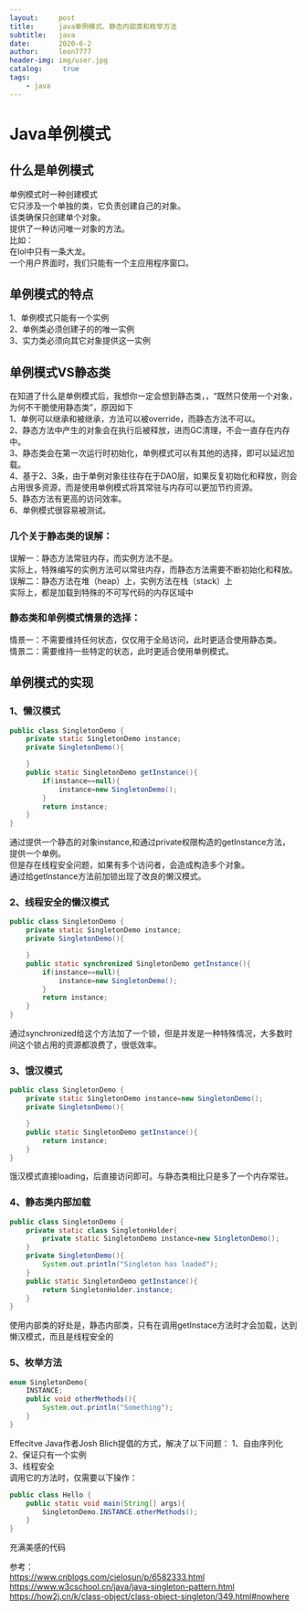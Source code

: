 ```yaml
---
layout:     post
title:      java单例模式、静态内部类和枚举方法
subtitle:   java
date:       2020-6-2
author:     leon7777
header-img: img/user.jpg
catalog: 	 true
tags:
    - java
---
```

# Java单例模式
## 什么是单例模式
单例模式时一种创建模式  
它只涉及一个单独的类，它负责创建自己的对象。  
该类确保只创建单个对象。  
提供了一种访问唯一对象的方法。  
比如：  
在lol中只有一条大龙。  
一个用户界面时，我们只能有一个主应用程序窗口。
## 单例模式的特点
1、单例模式只能有一个实例  
2、单例类必须创建子的的唯一实例  
3、实力类必须向其它对象提供这一实例  
## 单例模式VS静态类
在知道了什么是单例模式后，我想你一定会想到静态类，，“既然只使用一个对象，为何不干脆使用静态类”，原因如下  
1、单例可以继承和被继承，方法可以被override，而静态方法不可以。  
2、静态方法中产生的对象会在执行后被释放，进而GC清理，不会一直存在内存中。  
3、静态类会在第一次运行时初始化，单例模式可以有其他的选择，即可以延迟加载。  
4、基于2、3条，由于单例对象往往存在于DAO层，如果反复初始化和释放，则会占用很多资源，而是使用单例模式将其常驻与内存可以更加节约资源。  
5、静态方法有更高的访问效率。  
6、单例模式很容易被测试。  
### 几个关于静态类的误解：  
误解一：静态方法常驻内存，而实例方法不是。  
实际上，特殊编写的实例方法可以常驻内存，而静态方法需要不断初始化和释放。  
误解二：静态方法在堆（heap）上，实例方法在栈（stack）上  
实际上，都是加载到特殊的不可写代码的内存区域中  
### 静态类和单例模式情景的选择：  
情景一：不需要维持任何状态，仅仅用于全局访问，此时更适合使用静态类。  
情景二：需要维持一些特定的状态，此时更适合使用单例模式。
## 单例模式的实现
### 1、懒汉模式
```java
public class SingletonDemo {
    private static SingletonDemo instance;
    private SingletonDemo(){

    }
    public static SingletonDemo getInstance(){
        if(instance==null){
            instance=new SingletonDemo();
        }
        return instance;
    }
}
```
通过提供一个静态的对象instance,和通过private权限构造的getInstance方法，提供一个单例。  
但是存在线程安全问题，如果有多个访问者，会造成构造多个对象。  
通过给getInstance方法前加锁出现了改良的懒汉模式。
### 2、线程安全的懒汉模式
```java
public class SingletonDemo {
    private static SingletonDemo instance;
    private SingletonDemo(){

    }
    public static synchronized SingletonDemo getInstance(){
        if(instance==null){
            instance=new SingletonDemo();
        }
        return instance;
    }
}
```
通过synchronized给这个方法加了一个锁，但是并发是一种特殊情况，大多数时间这个锁占用的资源都浪费了，很低效率。
### 3、饿汉模式
```java
public class SingletonDemo {
    private static SingletonDemo instance=new SingletonDemo();
    private SingletonDemo(){

    }
    public static SingletonDemo getInstance(){
        return instance;
    }
}
```
饿汉模式直接loading，后直接访问即可。与静态类相比只是多了一个内存常驻。
### 4、静态类内部加载
```java
public class SingletonDemo {
    private static class SingletonHolder{
        private static SingletonDemo instance=new SingletonDemo();
    }
    private SingletonDemo(){
        System.out.println("Singleton has loaded");
    }
    public static SingletonDemo getInstance(){
        return SingletonHolder.instance;
    }
}
```
使用内部类的好处是，静态内部类，只有在调用getInstace方法时才会加载，达到懒汉模式，而且是线程安全的
### 5、枚举方法
```java
enum SingletonDemo{
    INSTANCE;
    public void otherMethods(){
        System.out.println("Something");
    }
}
```
Effecitve Java作者Josh Blich提倡的方式，解决了以下问题：
1、自由序列化  
2、保证只有一个实例  
3、线程安全  
调用它的方法时，仅需要以下操作：  
```java
public class Hello {
    public static void main(String[] args){
        SingletonDemo.INSTANCE.otherMethods();
    }
}
```
充满美感的代码  


参考：  
https://www.cnblogs.com/cielosun/p/6582333.html
https://www.w3cschool.cn/java/java-singleton-pattern.html
https://how2j.cn/k/class-object/class-object-singleton/349.html#nowhere